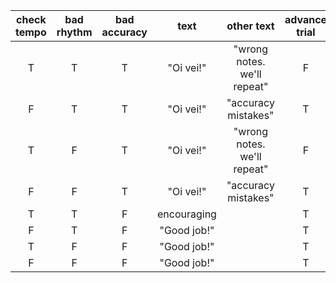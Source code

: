 | check tempo | bad rhythm | bad accuracy |    text     |         other text          | advance trial |
|:-----------:|:----------:|:------------:|:-----------:|:---------------------------:|:-------------:|
|      T      |     T      |      T       |  "Oi vei!"  | "wrong notes. we'll repeat" |       F       |
|      F      |     T      |      T       |  "Oi vei!"  |     "accuracy mistakes"     |       T       |
|      T      |     F      |      T       |  "Oi vei!"  | "wrong notes. we'll repeat" |       F       |
|      F      |     F      |      T       |  "Oi vei!"  |     "accuracy mistakes"     |       T       |
|      T      |     T      |      F       | encouraging |                             |       T       |
|      F      |     T      |      F       | "Good job!" |                             |       T       |
|      T      |     F      |      F       | "Good job!" |                             |       T       |
|      F      |     F      |      F       | "Good job!" |                             |       T       |

